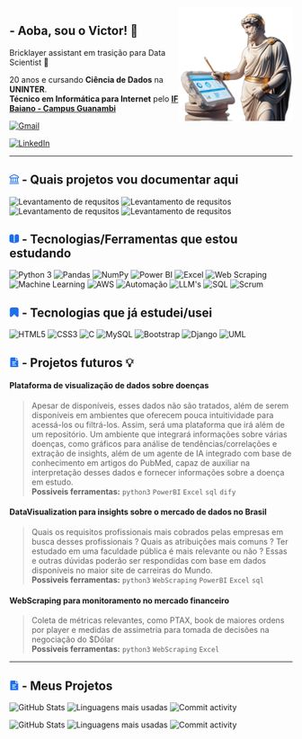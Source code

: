 
<img src=uicons/roman-data.png width="40%" min-width="150px" max-width="300px" align="right" position=absolute z-index=999 alt="roman-data-scientist">

## - Aoba, sou o Victor! 👋

Bricklayer assistant em trasição para Data Scientist 🚀 

20 anos e cursando **Ciência de Dados** na **UNINTER**. <br>
**Técnico em Informática para Internet** pelo [**IF Baiano - Campus Guanambi**](https://www.ifbaiano.edu.br/unidades/guanambi/)

[![Gmail](https://img.shields.io/badge/Gmail-D14836?style=for-the-badge&logo=gmail&logoColor=white&labelColor=1F6FEB&color=1F6FEB)](mailto:victorwilva@gmail@gmail.com)

[![LinkedIn](https://img.shields.io/badge/linkedin-%230077B5.svg?style=for-the-badge&logo=linkedin&logoColor=white&labelColor=1F6FEB&color=1F6FEB)](www.linkedin.com/in/victorfonteles)

<hr>

## <img src=uicons/bank-free-icon-font.svg width=17/> - Quais projetos vou documentar aqui 

<div>
 
 ![Levantamento de requsitos](https://img.shields.io/badge/Aplicações%20Web%20com%20Python-C2A334?style=for-the-badge&color=1F6FEB)
 ![Levantamento de requsitos](https://img.shields.io/badge/Automações%20(com%20ou%20sem%20Agente%20de%20IA)-C2A334?style=for-the-badge&color=1F6FEB)
 ![Levantamento de requsitos](https://img.shields.io/badge/WebScraping-C2A334?style=for-the-badge&color=1F6FEB)
 ![Levantamento de requsitos](https://img.shields.io/badge/ETL%20e%20Visualizção%20de%20Dados-C2A334?style=for-the-badge&color=1F6FEB)

 
</div>


## <img alt=book-icon src=uicons/book-alt-free-icon-font.svg width=17/> - Tecnologias/Ferramentas que estou estudando



![Python 3](https://img.shields.io/badge/python-3670A0?style=for-the-badge&logo=python&logoColor=white&labelColor=1F6FEB&color=1F6FEB)
![Pandas](https://img.shields.io/badge/Pandas-150458?style=for-the-badge&logo=pandas&logoColor=white&labelColor=1F6FEB&color=1F6FEB)
![NumPy](https://img.shields.io/badge/NumPy-013243?style=for-the-badge&logo=numpy&logoColor=white&labelColor=1F6FEB&color=1F6FEB)
![Power BI](https://img.shields.io/badge/PowerBI-F2C811?style=for-the-badge&logo=power-bi&logoColor=black)
![Excel](https://img.shields.io/badge/Microsoft_Excel-217346?style=for-the-badge&logo=microsoft-excel&logoColor=white&labelColor=1F6FEB&color=1F6FEB)
![Web Scraping](https://img.shields.io/badge/Web_Scraping-3670A0?style=for-the-badge&logo=python&logoColor=white&labelColor=1F6FEB&color=1F6FEB)
![Machine Learning](https://img.shields.io/badge/Machine%20Learning-000000?style=for-the-badge&logo=machine-learning&logoColor=white)
![AWS](https://img.shields.io/badge/AWS-232F3E?style=for-the-badge&logo=amazon-aws&logoColor=white)
![Automação](https://img.shields.io/badge/Automação-4B8BBE?style=for-the-badge&logo=automate&logoColor=white)
![LLM's](https://img.shields.io/badge/LLM's-003B57?style=for-the-badge&logo=OpenAI&logoColor=white&labelColor=1F6FEB&color=1F6FEB)
![SQL](https://img.shields.io/badge/SQL-4479A1?style=for-the-badge&logo=postgresql&logoColor=white&labelColor=1F6FEB&color=1F6FEB)
![Scrum](https://img.shields.io/badge/Scrum-6DB33F?style=for-the-badge&logo=scrumalliance&logoColor=white&labelColor=1F6FEB&color=1F6FEB)






## <img alt=bookmark-icon src=uicons/bookmark-free-icon-font.svg width=17/> - Tecnologias que já estudei/usei

![HTML5](https://img.shields.io/badge/HTML5-E34F26?style=for-the-badge&logo=html5&logoColor=white&labelColor=1F6FEB&color=1F6FEB)
![CSS3](https://img.shields.io/badge/CSS3-1572B6?style=for-the-badge&logo=css3&logoColor=white&labelColor=1F6FEB&color=1F6FEB)
![C](https://img.shields.io/badge/C-00599C?style=for-the-badge&logo=c&logoColor=white&labelColor=1F6FEB&color=1F6FEB)
![MySQL](https://img.shields.io/badge/MySQL-FFC500?style=for-the-badge&logo=mysql&logoColor=white&labelColor=1F6FEB&color=1F6FEB&labelColor=white)
![Bootstrap](https://img.shields.io/badge/Bootstrap-563D7C?style=for-the-badge&logo=bootstrap&logoColor=white&labelColor=1F6FEB&color=1F6FEB)
![Django](https://img.shields.io/badge/django-%23092E20.svg?style=for-the-badge&logo=django&logoColor=white&labelColor=1F6FEB&color=1F6FEB)
![UML](https://img.shields.io/badge/UML-4E5B31?style=for-the-badge&logo=graphic-design&logoColor=white&labelColor=1F6FEB&color=1F6FEB)






## <img alt=document-icon src=uicons/document-free-icon-font.svg width=17/> - Projetos futuros 💡
#### Plataforma de visualização de dados sobre doenças 
> Apesar de disponíveis, esses dados não são tratados, além de serem disponíveis em ambientes que oferecem pouca intuitividade para acessá-los ou filtrá-los.
Assim, será uma plataforma que irá além de um repositório. Um ambiente que integrará informações sobre várias doenças, como gráficos para análise de tendências/correlações e extração  de insights, além de um agente de IA integrado com base de conhecimento em artigos do PubMed, capaz de auxiliar na interpretação desses dados e fornecer informações sobre a doença em estudo.<br>
**Possiveis ferramentas:** `python3` `PowerBI` `Excel` `sql` `dify` 

#### DataVisualization para insights sobre o mercado de dados no Brasil
> Quais os requisitos profissionais mais cobrados pelas empresas em busca desses profissionais ? Quais as atribuições mais comuns ? Ter estudado em uma faculdade pública é mais relevante ou não ? Essas e outras dúvidas poderão ser respondidas com base em dados disponíveis no maior site de carreiras do Mundo.<br>
**Possiveis ferramentas:** `python3` `WebScraping` `PowerBI` `Excel` `sql` 

#### WebScraping para monitoramento no mercado financeiro
> Coleta de métricas relevantes, como PTAX, book de maiores ordens por player e medidas de assimetria para tomada de decisões na negociação do $Dólar<br>
**Possiveis ferramentas:** `python3` `WebScraping` `Excel` 

<hr>

## <img alt=document-icon src=uicons/document-free-icon-font.svg width=17/> -  Meus Projetos

![GitHub Stats](https://github-readme-stats.vercel.app/api/pin/?username=Voctor-367&repo=estacao-meteorologica&show_owner=true)
![Linguagens mais usadas](https://github-readme-stats.vercel.app/api/top-langs/?username=Voctor-367&layout=compact&repo=estacao-meteorologica)
![Commit activity](https://img.shields.io/github/commit-activity/m/maiconrp/estacao-meteorologica?style=for-the-badge)

![GitHub Stats](https://github-readme-stats.vercel.app/api/pin/?username=maiconrp&repo=adgestao&show_owner=true)
![Linguagens mais usadas](https://github-readme-stats.vercel.app/api/top-langs/?username=maiconrp&layout=compact&repo=adgestao)
![Commit activity](https://img.shields.io/github/commit-activity/m/maiconrp/adgestao?style=for-the-badge)

